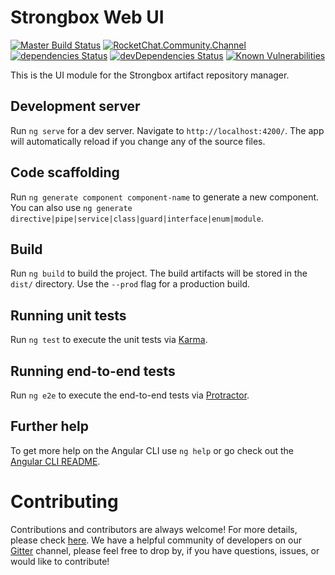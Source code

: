 # Strongbox Web UI
[![Master Build Status](https://dev.carlspring.org/jenkins/buildStatus/icon?job=strongbox/strongbox-web-ui/master)](https://dev.carlspring.org/jenkins/blue/organizations/jenkins/strongbox%2Fstrongbox-web-ui/activity/?branch=master)
[![RocketChat.Community.Channel](https://chat.carlspring.org/images/join-chat.svg)](https://chat.carlspring.org/channel/community)
[![dependencies Status](https://david-dm.org/strongbox/strongbox-web-ui/status.svg)](https://david-dm.org/strongbox/strongbox-web-ui)
[![devDependencies Status](https://david-dm.org/strongbox/strongbox-web-ui/dev-status.svg)](https://david-dm.org/strongbox/strongbox-web-ui?type=dev)
[![Known Vulnerabilities](https://snyk.io/test/github/strongbox/strongbox-web-ui/badge.svg?targetFile=package.json)](https://snyk.io/test/github/strongbox/strongbox-web-ui?targetFile=package.json)  


This is the UI module for the Strongbox artifact repository manager.

## Development server

Run `ng serve` for a dev server. Navigate to `http://localhost:4200/`. The app will automatically reload if you change any of the source files.

## Code scaffolding

Run `ng generate component component-name` to generate a new component. You can also use `ng generate directive|pipe|service|class|guard|interface|enum|module`.

## Build

Run `ng build` to build the project. The build artifacts will be stored in the `dist/` directory. Use the `--prod` flag for a production build.

## Running unit tests

Run `ng test` to execute the unit tests via [Karma](https://karma-runner.github.io).

## Running end-to-end tests

Run `ng e2e` to execute the end-to-end tests via [Protractor](http://www.protractortest.org/).

## Further help

To get more help on the Angular CLI use `ng help` or go check out the [Angular CLI README](https://github.com/angular/angular-cli/blob/master/README.md).

# Contributing
Contributions and contributors are always welcome! For more details, please check [here](https://github.com/strongbox/strongbox/blob/master/CONTRIBUTING.md). We have a helpful community of developers on our [Gitter](https://gitter.im/strongbox/strongbox) channel, please feel free to drop by, if you have questions, issues, or would like to contribute!

